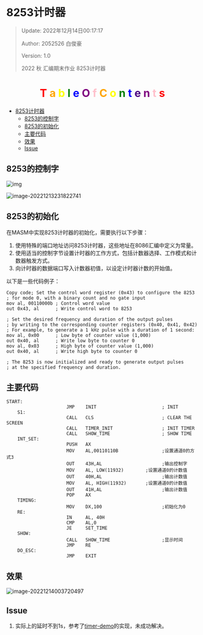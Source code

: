 # 8253计时器

> Update: 2022年12月14日00:17:17
>
> Author: 2052526 白俊豪
>
> Version: 1.0
>
> 2022 秋 汇编期末作业 8253计时器

<h1 align="center">
  <span style="color: red;">T</span>
  <span style="color: orange;">a</span>
  <span style="color: yellow;">b</span>
  <span style="color: green;">l</span>
  <span style="color: blue;">e</span>
  <span style="color: indigo;"> </span>
  <span style="color: purple;">O</span>
  <span style="color: pink;">f</span>
  <span style="color: red;"> </span>
  <span style="color: orange;">C</span>
  <span style="color: yellow;">o</span>
  <span style="color: green;">n</span>
  <span style="color: blue;">t</span>
  <span style="color: indigo;">e</span>
  <span style="color: purple;">n</span>
  <span style="color: pink;">t</span>
  <span style="color: red;">s</span>
</h1>

- [8253计时器](#8253计时器)
  - [8253的控制字](#8253的控制字)
  - [8253的初始化](#8253的初始化)
  - [主要代码](#主要代码)
  - [效果](#效果)
  - [Issue](#issue)

## 8253的控制字

![img](https://s2.loli.net/2022/12/14/NdA3nEBRSTjmfto.jpg)

![image-20221213231822741](https://s2.loli.net/2022/12/14/kp81oxTdRQ2MuXE.png)

## 8253的初始化

在MASM中实现8253计时器的初始化，需要执行以下步骤：

1. 使用特殊的端口地址访问8253计时器，这些地址在8086汇编中定义为常量。
2. 使用适当的控制字节设置计时器的工作方式，包括计数器选择、工作模式和计数器触发方式。
3. 向计时器的数据端口写入计数器初值，以设定计时器计数的开始值。

以下是一些代码例子：

```assembly
Copy code; Set the control word register (0x43) to configure the 8253
; for mode 0, with a binary count and no gate input
mov al, 00110000b ; Control word value
out 0x43, al      ; Write control word to 8253

; Set the desired frequency and duration of the output pulses
; by writing to the corresponding counter registers (0x40, 0x41, 0x42)
; For example, to generate a 1 kHz pulse with a duration of 1 second:
mov al, 0x00      ; Low byte of counter value (1,000)
out 0x40, al      ; Write low byte to counter 0
mov al, 0x03      ; High byte of counter value (1,000)
out 0x40, al      ; Write high byte to counter 0

; The 8253 is now initialized and ready to generate output pulses
; at the specified frequency and duration.
```

## 主要代码

```assembly
START:            
                      JMP    INIT                        ; INIT
    S1:               
                      CALL   CLS                         ; CLEAR THE SCREEN
                      CALL   TIMER_INIT                  ; INIT TIMER
                      CALL   SHOW_TIME                   ; SHOW TIME
    INT_SET:          
                      PUSH   AX
                      MOV    AL,00110110B                ;设置通道0的方式3
                      OUT    43H,AL                      ;输出控制字
                      MOV    AL, LOW(11932)        ;设置通道0的计数值
                      OUT    40H,AL                      ;输出计数值
                      MOV    AL, HIGH(11932)       ;设置通道0的计数值
                      OUT    41H,AL                      ;输出计数值
                      POP    AX
    TIMING:           
                      MOV    DX,100                      ;初始化为0
    RE:               
                      IN     AL, 40H
                      CMP    AL,0
                      JE     SET_TIME
    SHOW:             
                      CALL   SHOW_TIME                   ;显示时间
                      JMP    RE
    DO_ESC:           
                      JMP    EXIT
```

## 效果

![image-20221214003720497](https://s2.loli.net/2022/12/14/Iba5XBRgltHw27y.png)

## Issue

1. 实际上的延时不到1s，参考了[timer-demo](timer-demo.asm)的实现，未成功解决。